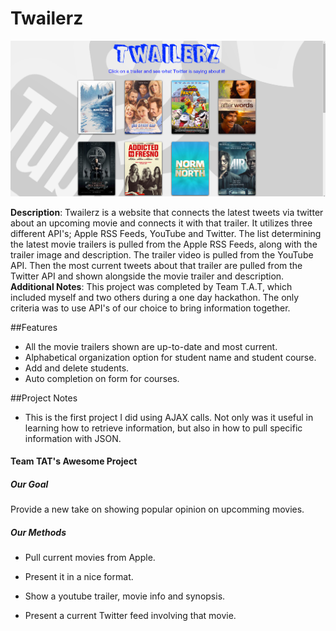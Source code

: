 # Twailerz 

![Twailerz](/img/twailerzscreenshot.png)

**Description**: Twailerz is a website that connects the latest tweets via twitter about an upcoming 
movie and connects it with that trailer. It utilizes three different API's; Apple RSS Feeds, YouTube and Twitter. 
The list determining the latest movie trailers is pulled from the Apple RSS Feeds, along with the trailer image and description. The trailer video is pulled from the YouTube API. Then the most current tweets about that 
trailer are pulled from the Twitter API and shown alongside the movie trailer and description.<br>
**Additional Notes**: This project was completed by Team T.A.T, which included myself and two others during a one day hackathon. The only criteria was to use API's of our choice to bring information together.

##Features
* All the movie trailers shown are up-to-date and most current.
* Alphabetical organization option for student name and student course.
* Add and delete students.
* Auto completion on form for courses.

##Project Notes
  * This is the first project I did using AJAX calls. Not only was it useful in learning 
    how to retrieve information, but also in how to pull specific information with JSON.


<h4>Team TAT's Awesome Project</h4>
<h5>Our Goal</h5>
Provide a new take on showing popular opinion on upcomming movies.
<h5>Our Methods</h5>

- Pull current movies from Apple.

- Present it in a nice format.

- Show a youtube trailer, movie info and synopsis.

- Present a current Twitter feed involving that movie.
